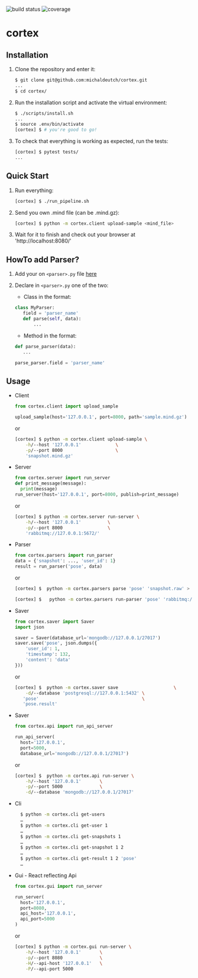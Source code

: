 ![build status](https://api.travis-ci.com/michaldeutch/cortex.svg?branch=master)
![coverage](https://codecov.io/gh/michaldeutch/cortex/branch/master/graph/badge.svg)
# cortex

## Installation

1. Clone the repository and enter it:

    ```sh
    $ git clone git@github.com:michaldeutch/cortex.git
    ...
    $ cd cortex/
    ```

2. Run the installation script and activate the virtual environment:

    ```sh
    $ ./scripts/install.sh
    ...
    $ source .env/bin/activate
    [cortex] $ # you're good to go!
    ```

3. To check that everything is working as expected, run the tests:

    ```sh
    [cortex] $ pytest tests/
    ...
    ```

## Quick Start

1. Run everything:

    ```sh
    [cortex] $ ./run_pipeline.sh
    ```
   
2. Send you own .mind file (can be .mind.gz):

    ```sh
    [cortex] $ python -m cortex.client upload-sample <mind_file>
    ```
  
3. Wait for it to finish and check out your browser at 'http://localhost:8080/'

## HowTo add Parser?

1. Add your on `<parser>.py` file [here](cortex/parsers/parsers)

2. Declare in `<parser>.py` one of the two:
    
    * Class in the format:
    ```python
   class MyParser:
       field = 'parser_name'
       def parse(self, data):
           ...
    ```
      
    * Method in the format:
    
    ```python
   def parse_parser(data):
       ...
   
   parse_parser.field = 'parser_name'
    ```

## Usage

* Client

    ```python
  from cortex.client import upload_sample

  upload_sample(host='127.0.0.1', port=8000, path='sample.mind.gz')

    ```
  
  or
  
  ```sh
  [cortex] $ python -m cortex.client upload-sample \
      -h/--host '127.0.0.1'             \
      -p/--port 8000                    \
      'snapshot.mind.gz'

  ```
  

* Server

    ```python
  from cortex.server import run_server
  def print_message(message):
      print(message)
  run_server(host='127.0.0.1', port=8000, publish=print_message)
    ```
  
  or
  
  ```sh
  [cortex] $ python -m cortex.server run-server \
      -h/--host '127.0.0.1'          \
      -p/--port 8000                 \
      'rabbitmq://127.0.0.1:5672/'
  ```
  
* Parser

    ```python
  from cortex.parsers import run_parser
  data = {'snapshot': ..., 'user_id': 1}
  result = run_parser('pose', data)
    ```
  
  or
  
  ```sh
  [cortex] $  python -m cortex.parsers parse 'pose' 'snapshot.raw' > 'pose.result'
  ```
  
  ```sh
  [cortex] $   python -m cortex.parsers run-parser 'pose' 'rabbitmq://127.0.0.1:5672/'
  ```
  
* Saver

    ```python
  from cortex.saver import Saver
  import json
  
  saver = Saver(database_url='mongodb://127.0.0.1/27017')
  saver.save('pose', json.dumps({
        'user_id': 1,
        'timestamp': 132,
        'content': 'data'
    }))
    ```
  
  or
  
  ```sh
  [cortex] $  python -m cortex.saver save                     \
      -d/--database 'postgresql://127.0.0.1:5432' \
     'pose'                                       \
     'pose.result' 
  ``` 
 
* Saver

    ```python
  from cortex.api import run_api_server
  
  run_api_server(
      host='127.0.0.1', 
      port=5000, 
      database_url='mongodb://127.0.0.1/27017')
    ```
  
  or
  
  ```sh
  [cortex] $  python -m cortex.api run-server \
      -h/--host '127.0.0.1'       \
      -p/--port 5000              \
      -d/--database 'mongodb://127.0.0.1/27017'
  ``` 
  
* Cli
  
  ```sh
    $ python -m cortex.cli get-users
    …
    $ python -m cortex.cli get-user 1
    …
    $ python -m cortex.cli get-snapshots 1
    …
    $ python -m cortex.cli get-snapshot 1 2
    …
    $ python -m cortex.cli get-result 1 2 'pose'
    …

  ``` 
  
* Gui - React reflecting Api
   
    ```python
  from cortex.gui import run_server
  
  run_server(
      host='127.0.0.1', 
      port=8080, 
      api_host='127.0.0.1',
      api_port=5000
  )
    ```
  
  or
  
  ```sh
  [cortex] $ python -m cortex.gui run-server \
      -h/--host '127.0.0.1'       \
      -p/--port 8080              \
      -H/--api-host '127.0.0.1'   \
      -P/--api-port 5000
  ``` 
  